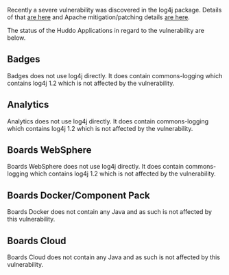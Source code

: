 Recently a severe vulnerability was discovered in the log4j package. Details of that [are here](https://cve.mitre.org/cgi-bin/cvename.cgi?name=CVE-2021-44228) and Apache mitigation/patching details [are here](https://logging.apache.org/log4j/2.x/security.html).

The status of the Huddo Applications in regard to the vulnerability are below.

## Badges
Badges does not use log4j directly. It does contain commons-logging which contains log4j 1.2 which is not affected by the vulnerability.

## Analytics
Analytics does not use log4j directly. It does contain commons-logging which contains log4j 1.2 which is not affected by the vulnerability.

## Boards WebSphere
Boards WebSphere does not use log4j directly. It does contain commons-logging which contains log4j 1.2 which is not affected by the vulnerability.

## Boards Docker/Component Pack
Boards Docker does not contain any Java and as such is not affected by this vulnerability.

## Boards Cloud
Boards Cloud does not contain any Java and as such is not affected by this vulnerability.